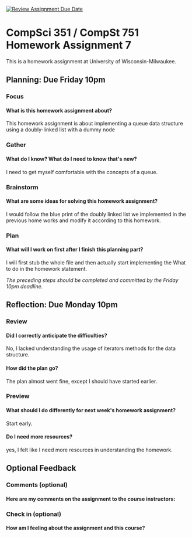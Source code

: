 [![Review Assignment Due Date](https://classroom.github.com/assets/deadline-readme-button-24ddc0f5d75046c5622901739e7c5dd533143b0c8e959d652212380cedb1ea36.svg)](https://classroom.github.com/a/PLCdS2oZ)
# CompSci 351 / CompSt 751 Homework Assignment 7

This is a homework assignment at University of Wisconsin-Milwaukee.

## Planning: Due Friday 10pm

### Focus

#### What is this homework assignment about?
This homework assignment is about implementing a queue data structure using a doubly-linked list with a dummy node

### Gather

#### What do I know?  What do I need to know that's new?
I need to get myself comfortable with the concepts of a queue. 

### Brainstorm

#### What are some ideas for solving this homework assignment?
I would follow the blue print of the doubly linked list we implemented in the previous home works and modify it according to this homework.

### Plan

#### What will I work on first after I finish this planning part?
I will first stub the whole file and then actually start implementing the What to do in the homework statement. 

*The preceding steps should be completed and committed by the
Friday 10pm deadline.*

## Reflection: Due Monday 10pm

### Review

#### Did I correctly anticipate the difficulties?
No, I lacked understanding the usage of iterators methods for the data structure.

#### How did the plan go?
The plan almost went fine, except I should have started earlier.

### Preview

#### What should I do differently for next week's homework assignment?
Start early.

#### Do I need more resources?
yes, I felt like I need more resources in understanding the homework.

## Optional Feedback

### Comments (optional)

#### Here are my comments on the assignment to the course instructors:

### Check in (optional)

#### How am I feeling about the assignment and this course?
